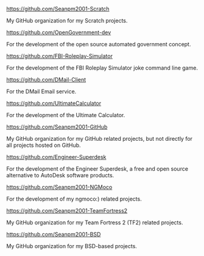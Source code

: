 https://github.com/Seanpm2001-Scratch

My GitHub organization for my Scratch projects.

https://github.com/OpenGovernment-dev

For the development of the open source automated government concept.

https://github.com/FBI-Roleplay-Simulator

For the development of the FBI Roleplay Simulator joke command line game.

https://github.com/DMail-Client

For the DMail Email service.

https://github.com/UltimateCalculator

For the development of the Ultimate Calculator.

https://github.com/Seanpm2001-GitHub

My GitHub organization for my GitHub related projects, but not directly for all projects hosted on GitHub.

https://github.com/Engineer-Superdesk

For the development of the Engineer Superdesk, a free and open source alternative to AutoDesk software products.

https://github.com/Seanpm2001-NGMoco

For the development of my ngmoco:) related projects.

https://github.com/Seanpm2001-TeamFortress2

My GitHub organization for my Team Fortress 2 (TF2) related projects.

https://github.com/Seanpm2001-BSD

My GitHub organization for my BSD-based projects.

